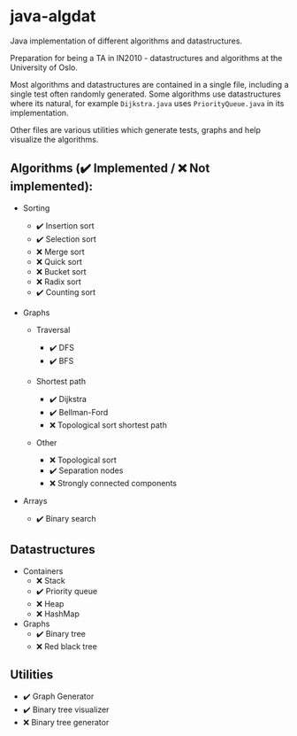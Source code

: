 # java-algdat
Java implementation of different algorithms and datastructures.

Preparation for being a TA in IN2010 - datastructures and algorithms at the University of Oslo.

Most algorithms and datastructures are contained in a single file, including a single test often
randomly generated. Some algorithms use datastructures where its natural, for example
`Dijkstra.java` uses `PriorityQueue.java` in its implementation.

Other files are various utilities which generate tests, graphs and help visualize the
algorithms.

## Algorithms (✔️ Implemented / ❌ Not implemented):
* Sorting
  * ✔️ Insertion sort
  * ✔️ Selection sort
  * ❌ Merge sort
  * ❌ Quick sort
  * ❌ Bucket sort
  * ❌ Radix sort
  * ✔️ Counting sort
  
* Graphs
  * Traversal
    * ✔️ DFS
    * ✔️ BFS
    
  * Shortest path
    * ✔️ Dijkstra
    * ✔️ Bellman-Ford
    * ❌ Topological sort shortest path
    
  * Other
    * ❌ Topological sort
    * ✔️  Separation nodes
    * ❌ Strongly connected components
* Arrays
  * ✔️ Binary search

## Datastructures
* Containers
  * ❌ Stack
  * ✔️ Priority queue
  * ❌ Heap
  * ❌ HashMap
* Graphs
  * ✔️ Binary tree
  * ❌ Red black tree

## Utilities
* ✔️ Graph Generator
* ✔️ Binary tree visualizer
* ❌ Binary tree generator
